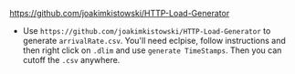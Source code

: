 https://github.com/joakimkistowski/HTTP-Load-Generator

- Use `https://github.com/joakimkistowski/HTTP-Load-Generator` to generate `arrivalRate.csv`. You'll need eclpise, follow instructions and then right click on `.dlim` and use `generate TimeStamps`. Then you can cutoff the `.csv` anywhere. 